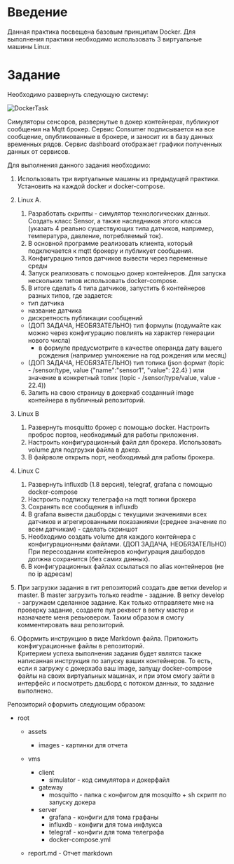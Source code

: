 # Введение
Данная практика посвещена базовым принципам Docker. Для выполнения практики необходимо использовать 3 виртуальные машины Linux.

# Задание

Необходимо развернуть следующую систему:

![DockerTask](https://github.com/user-attachments/assets/ad1e1139-a0d5-474e-ac4d-d46df9240ae8)


Симуляторы сенсоров, развернутые в докер контейнерах, публикуют сообщения на Mqtt брокер. Сервис Consumer подписывается на все сообщение,
опубликованные в брокере, и заносит их в базу данных временных рядов. Сервис dashboard отображает графики полученных данных от сервисов.

Для выполнения данного задания необходимо:
1. Использовать три виртуальные машины из предыдущей практики. Установить на каждой docker и docker-compose.

2. Linux A.
    1. Разработать скрипты - симулятор технологических данных. Создать класс Sensor, а также наследников этого класса (указать 4 реально существующих типа датчиков, например, температура, давление, потребляемый ток).
    2. В основной программе реализовать клиента, который подключается к mqtt брокеру и публикует сообщения.
    3. Конфигурацию типов датчиков вывести через переменные среды
    4. Запуск реализовать с помощью докер контейнеров. Для запуска нескольких типов использовать docker-compose.
    5. В итоге сделать 4 типа датчиков, запустить 6 контейнеров разных типов, где задается:
      * тип датчика
      * название датчика
      * дискретность публикации сообщений
      * (ДОП ЗАДАЧА, НЕОБЯЗАТЕЛЬНО) тип формулы (подумайте как можно через конфигурацию повлиять на характер генерации нового числа)
        * в формуле предусмотрите в качестве операнда дату вашего рождения (например умножение на год рождения или месяц)
      * (ДОП ЗАДАЧА, НЕОБЯЗАТЕЛЬНО) тип топика (json формат (topic - /sensor/type, value {"name":"sensor1", "value": 22.4} ) или значение в конкретный топик (topic - /sensor/type/value, value - 22.4))
    6. Залить на свою страницу в докерхаб созданный image контейнера в публичный репозиторий.

3. Linux B
    1. Развернуть mosquitto брокер с помощью docker. Настроить проброс портов, необходимый для работы приложения.
    2. Настроить конфигурационный файл для брокера. Использовать volume для подгрузки файла в докер.
    3. В файрволе открыть порт, необходимый для работы брокера.
4. Linux C
    1. Развернуть influxdb (1.8 версия), telegraf, grafana  с помощью docker-compose
    2. Настроить подписку телеграфа на mqtt топики брокера
    3. Сохранять все сообщения в influxdb
    4. В grafana вывести дашборды с текущими значениями всех датчиков и агрегированными показаниями (среднее значение по всем датчикам) - сделать скриншот
    5. Необходимо создать volume для каждого контейнера с конфигурационными файлами. (ДОП ЗАДАЧА, НЕОБЯЗАТЕЛЬНО) При пересоздании контейнеров конфигурация дашбордов должна сохранится (без самих данных).
    6. В конфигурационных файлах ссылаться по alias контейнеров (не по ip адресам)
5. При загрузки задания в гит репозиторий создать две ветки develop и master. В master загрузить только readme - задание. 
   В ветку develop - загружаем сделанное задание. Как только отправляете мне на проверку задание, создаете пул реквест в ветку мастер и назначаете меня ревьювером. Таким образом я смогу комментировать ваш репозиторий.
6. Оформить инструкцию в виде Markdown файла. Приложить конфигурационные файлы в репозиторий.  
   Критерием успеха выполнения задания будет являтся также написанная инструкция по запуску ваших контейнеров. То есть, если я загружу с докерхаба ваш image, запущу docker-compose файлы на своих виртуальных машинах, и при этом смогу зайти в интерфейс и посмотреть дашборд с потоком данных, то задание выполнено.

Репозиторий оформить следующим образом:
- root
  - assets
    - images - картинки для отчета
  - vms
    - client
      - simulator - код симулятора и докерфайл
    - gateway
      - mosquitto - папка с конфигом для mosquitto + sh скрипт по запуску докера
    - server
      - grafana - конфиги для тома графаны
      - influxdb - конфиги для тома инфлукса
      - telegraf - конфиги для тома телеграфа
      - docker-compose.yml
      
  - report.md - Отчет markdown

